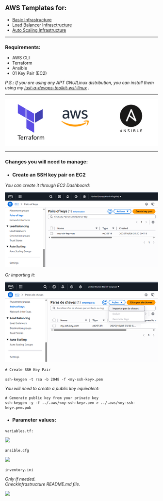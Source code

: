 ## AWS Templates for:

- <a href="aws-basic-infra/README.md">Basic Infrastructure</a>
- <a href="aws-load-balancer-infra/README.md">Load Balancer Infrasctructure</a>
- <a href="aws-auto-scaling-infra/README.md">Auto Scaling Infrastructure</a>

<hr>

### Requirements:

- AWS CLI
- Terraform
- Ansible
- 01 Key Pair (EC2)

<i>P.S.: If you are using any APT GNU/Linux distribution, you can install them using my <a href="https://github.com/rodneyazev/just-a-devops-toolkit-wsl-linux">just-a-devops-toolkit-wsl-linux</a></i> .

<hr>

<p align="center">
  <img src="readme-img/logos.png" alt="logos" />
</p>

<hr>

### Changes you will need to manage:

- ### Create an SSH key pair on EC2

<i>You can create it through EC2 Dashboard:</i>

<img src="readme-img/ssh-key-1.png" />

<i>Or importing it:</i>

<img src="readme-img/ssh-key-2.png" />

```
# Create SSH Key Pair

ssh-keygen -t rsa -b 2048 -f <my-ssh-key>.pem
```

<i>You will need to create a public key equivalent:</i>

```
# Generate public key from your private key
ssh-keygen -y -f ../.aws/<my-ssh-key>.pem > ../.aws/<my-ssh-key>.pem.pub
```

- ### Parameter values:

```variables.tf:```

<img src="readme-img/variables.png" /> 

```ansible.cfg```

<img src="readme-img/ansible.png" />

```inventory.ini```

<i>Only if needed.<br>
Checkinfrastructure README.md file.</i>

<img src="readme-img/inventory.png" />